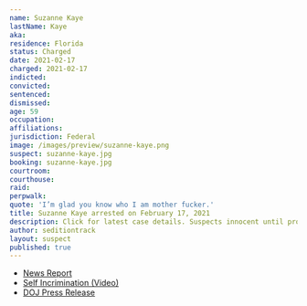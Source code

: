 ```yaml
---
name: Suzanne Kaye
lastName: Kaye
aka:
residence: Florida
status: Charged
date: 2021-02-17
charged: 2021-02-17
indicted:
convicted:
sentenced:
dismissed:
age: 59
occupation:
affiliations:
jurisdiction: Federal
image: /images/preview/suzanne-kaye.png
suspect: suzanne-kaye.jpg
booking: suzanne-kaye.jpg
courtroom:
courthouse:
raid:
perpwalk:
quote: 'I’m glad you know who I am mother fucker.'
title: Suzanne Kaye arrested on February 17, 2021
description: Click for latest case details. Suspects innocent until proven guilty.
author: seditiontrack
layout: suspect
published: true
---
```


- [News Report](https://www.clickorlando.com/news/florida/2021/02/20/feds-florida-woman-threatened-to-kill-agents-investigating-capitol-riot-tip/)
- [Self Incrimination (Video)](https://www.publishedreporter.com/2021/02/22/feds-boca-raton-resident-who-threatened-to-kill-fbi-agents-charged-in-west-palm-beach-federal-court/)
- [DOJ Press Release](https://www.justice.gov/usao-sdfl/pr/boca-raton-resident-who-threatened-kill-fbi-agents-charged-west-palm-beach-federal)
